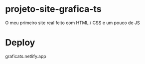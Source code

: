 # projeto-site-grafica-ts
 O meu primeiro site real feito com HTML / CSS e um pouco de JS

# Deploy
 <a>graficats.netlify.app</a>
